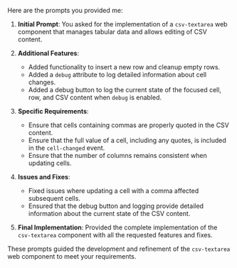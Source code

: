 Here are the prompts you provided me:

1. **Initial Prompt**: You asked for the implementation of a `csv-textarea` web component that manages tabular data and allows editing of CSV content.

2. **Additional Features**:
   - Added functionality to insert a new row and cleanup empty rows.
   - Added a `debug` attribute to log detailed information about cell changes.
   - Added a debug button to log the current state of the focused cell, row, and CSV content when `debug` is enabled.

3. **Specific Requirements**:
   - Ensure that cells containing commas are properly quoted in the CSV content.
   - Ensure that the full value of a cell, including any quotes, is included in the `cell-changed` event.
   - Ensure that the number of columns remains consistent when updating cells.

4. **Issues and Fixes**:
   - Fixed issues where updating a cell with a comma affected subsequent cells.
   - Ensured that the debug button and logging provide detailed information about the current state of the CSV content.

5. **Final Implementation**: Provided the complete implementation of the `csv-textarea` component with all the requested features and fixes.

These prompts guided the development and refinement of the `csv-textarea` web component to meet your requirements.